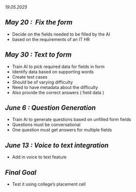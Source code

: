 *19.05.2025*
## *May 20 :  Fix the form*
- Decide on the fields needed to be filled by the AI 
- based on the requirements of an IT HR
## *May 30 : Text to form*
- Train AI to pick required data for fields in form
- Identify data based on supporting words
- Create test cases
- Should be of varying difficulty 
- Need to have metadata about the difficulty 
- Also provide the correct answers ( field data )
## *June 6 : Question Generation*
- Train Ai to generate questions based on unfilled form fields 
- Questions must be conversational 
- One question must get answers for multiple fields
## *June 13 : Voice to text integration*
- Add in voice to text feature 
## *Final Goal*
- Test it using college’s placement cell